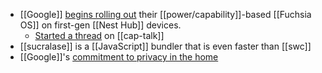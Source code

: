 - [[Google]] [begins rolling out](https://9to5google.com/2021/05/25/google-releases-fuchsia-os-nest-hub/) their [[power/capability]]-based [[Fuchsia OS]] on first-gen [[Nest Hub]] devices.
    - [Started a thread](https://groups.google.com/u/1/g/cap-talk/c/SecpPtfExuM) on [[cap-talk]]
- [[sucralase]] is a [[JavaScript]] bundler that is even faster than [[swc]]
- [[Google]]'s [commitment to privacy in the home](https://store.google.com/category/google_nest_privacy)
